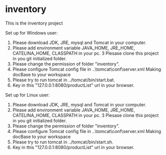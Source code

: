 # inventory

This is the inventory project

Set up for Windows user:
1. Please download JDK, JRE, mysql and Tomcat in your computer.
2. Please add environment variable JAVA_HOME, JRE_HOME, CATELINA_HOME, CLASSPATH in your pc.
3  Plesase clone this project in you git initialized folder.
4. Please change the permission of folder "inventory".
5. Please configure Tomcat config file in ..\tomcat\conf\server.xml
   <Context path="/" docBase="" debug="0" reloadable="false" />  Making docBase to your workspace 
6. Please try to run tomcat in ../tomcat/bin/start.bat. 
7. Key in this "127.0.0.1:8080/productList" url in your browser.    

Set up for Linux user:
1. Please download JDK, JRE, mysql and Tomcat in your computer.
2. Please add environment variable JAVA_HOME, JRE_HOME, CATELINA_HOME, CLASSPATH in your pc.
3  Plesase clone this project in you git initialized folder.
4. Please change the permission of folder "inventory".
5. Please configure Tomcat config file in ..\tomcat\conf\server.xml
   <Context path="/" docBase="" debug="0" reloadable="false" />  Making docBase to your workspace 
6. Please try to run tomcat in ../tomcat/bin/start.sh. 
7. Key in this "127.0.0.1:8080/productList" url in your browser.    
